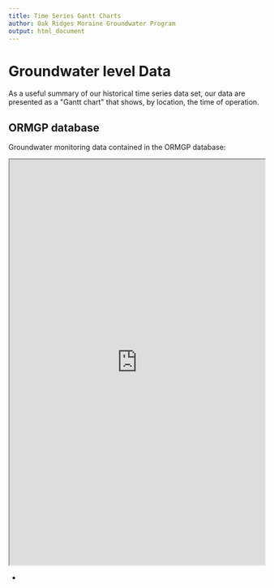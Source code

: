 ```yaml
---
title: Time Series Gantt Charts
author: Oak Ridges Moraine Groundwater Program
output: html_document
---
```



# Groundwater level Data

As a useful summary of our historical time series data set, our data are presented as a "Gantt chart" that shows, by location, the time of operation.



## ORMGP database
Groundwater monitoring data contained in the ORMGP database:

<iframe src="https://golang.oakridgeswater.ca/pages/gantt-gw.html" width="100%" height="800" scrolling="no" allowfullscreen></iframe>
<br>

-